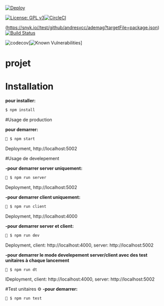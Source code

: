 [![Deploy](https://www.herokucdn.com/deploy/button.png)](https://heroku.com/deploy)

[![License: GPL v3](https://img.shields.io/badge/License-GPLv3-blue.svg)](https://www.gnu.org/licenses/gpl-3.0)[![CircleCI](https://circleci.com/gh/andresvcc/ademag/tree/master.svg?style=svg&circle-token=63aa6d370278eee4e107cfda2983813282ad9352)](https://circleci.com/gh/andresvcc/ademag/tree/master)

(https://snyk.io//test/github/andresvcc/ademag?targetFile=package.json)[![Build Status](https://travis-ci.org/andresvcc/ademag.svg?branch=master)](https://travis-ci.org/andresvcc/ademag)

![codecov](https://img.shields.io/badge/status-developement-orange)[![Known Vulnerabilities](https://snyk.io//test/github/andresvcc/ademag/badge.svg?targetFile=package.json)]





#  projet

# Installation
**pour installer:**
```bash
$ npm install
```

#Usage de production 

**pour demarrer:** 
```bash
🚀 $ npm start
```
Deployment, http://localhost:5002


#Usage de develepement 

**-pour demarrer server uniquement:**
```bash
📌 $ npm run server
```
Deployment, http://localhost:5002

**-pour demarrer client uniquement:**
```bash
📌 $ npm run client
```
Deployment, http://localhost:4000

**-pour demarrer server et client:**
```bash
📌 $ npm run dev
```
Deployment, client: http://localhost:4000, server: http://localhost:5002

**-pour demarrer le mode develepement server/client avec des test unitaires à chaque lancement**
```bash
📌 $ npm run dt
```
lDeployment, client: http://localhost:4000, server: http://localhost:5002 


#Test unitaires ⚙
**-pour demarrer:**
```bash
📌 $ npm run test
```